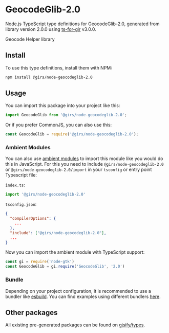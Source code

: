 
# GeocodeGlib-2.0

Node.js TypeScript type definitions for GeocodeGlib-2.0, generated from library version 2.0.0 using [ts-for-gir](https://github.com/gjsify/ts-for-gir) v3.0.0.

Geocode Helper library

## Install

To use this type definitions, install them with NPM:
```bash
npm install @girs/node-geocodeglib-2.0
```

## Usage

You can import this package into your project like this:
```ts
import GeocodeGlib from '@girs/node-geocodeglib-2.0';
```

Or if you prefer CommonJS, you can also use this:
```ts
const GeocodeGlib = require('@girs/node-geocodeglib-2.0');
```

### Ambient Modules

You can also use [ambient modules](https://github.com/gjsify/ts-for-gir/tree/main/packages/cli#ambient-modules) to import this module like you would do this in JavaScript.
For this you need to include `@girs/node-geocodeglib-2.0` or `@girs/node-geocodeglib-2.0/import` in your `tsconfig` or entry point Typescript file:

`index.ts`:
```ts
import '@girs/node-geocodeglib-2.0'
```

`tsconfig.json`:
```json
{
  "compilerOptions": {
    ...
  },
  "include": ["@girs/node-geocodeglib-2.0"],
  ...
}
```

Now you can import the ambient module with TypeScript support: 

```ts
const gi = require('node-gtk')
const GeocodeGlib = gi.require('GeocodeGlib', '2.0')
```


### Bundle

Depending on your project configuration, it is recommended to use a bundler like [esbuild](https://esbuild.github.io/). You can find examples using different bundlers [here](https://github.com/gjsify/ts-for-gir/tree/main/examples).

## Other packages

All existing pre-generated packages can be found on [gjsify/types](https://github.com/gjsify/types).

